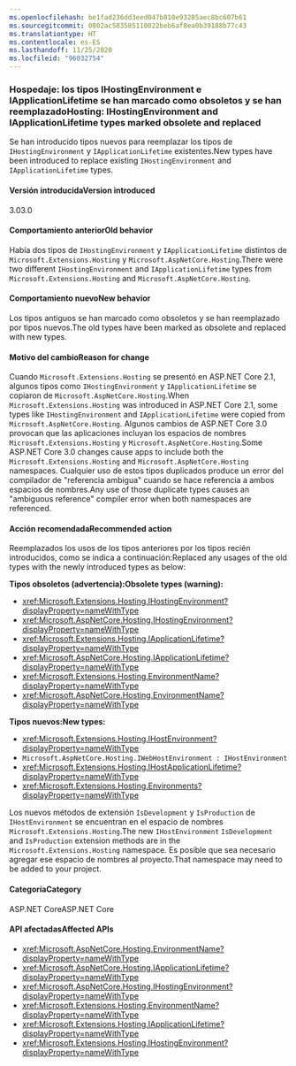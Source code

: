 ```yaml
---
ms.openlocfilehash: be1fad236dd3eed047b010e93285aec8bc607b61
ms.sourcegitcommit: 0802ac583585110022beb6af8ea0b39188b77c43
ms.translationtype: HT
ms.contentlocale: es-ES
ms.lasthandoff: 11/25/2020
ms.locfileid: "96032754"
---
```

### <a name="hosting-ihostingenvironment-and-iapplicationlifetime-types-marked-obsolete-and-replaced"></a><span data-ttu-id="5da93-101">Hospedaje: los tipos IHostingEnvironment e IApplicationLifetime se han marcado como obsoletos y se han reemplazado</span><span class="sxs-lookup"><span data-stu-id="5da93-101">Hosting: IHostingEnvironment and IApplicationLifetime types marked obsolete and replaced</span></span>

<span data-ttu-id="5da93-102">Se han introducido tipos nuevos para reemplazar los tipos de `IHostingEnvironment` y `IApplicationLifetime` existentes.</span><span class="sxs-lookup"><span data-stu-id="5da93-102">New types have been introduced to replace existing `IHostingEnvironment` and `IApplicationLifetime` types.</span></span>

#### <a name="version-introduced"></a><span data-ttu-id="5da93-103">Versión introducida</span><span class="sxs-lookup"><span data-stu-id="5da93-103">Version introduced</span></span>

<span data-ttu-id="5da93-104">3.0</span><span class="sxs-lookup"><span data-stu-id="5da93-104">3.0</span></span>

#### <a name="old-behavior"></a><span data-ttu-id="5da93-105">Comportamiento anterior</span><span class="sxs-lookup"><span data-stu-id="5da93-105">Old behavior</span></span>

<span data-ttu-id="5da93-106">Había dos tipos de `IHostingEnvironment` y `IApplicationLifetime` distintos de `Microsoft.Extensions.Hosting` y `Microsoft.AspNetCore.Hosting`.</span><span class="sxs-lookup"><span data-stu-id="5da93-106">There were two different `IHostingEnvironment` and `IApplicationLifetime` types from `Microsoft.Extensions.Hosting` and `Microsoft.AspNetCore.Hosting`.</span></span>

#### <a name="new-behavior"></a><span data-ttu-id="5da93-107">Comportamiento nuevo</span><span class="sxs-lookup"><span data-stu-id="5da93-107">New behavior</span></span>

<span data-ttu-id="5da93-108">Los tipos antiguos se han marcado como obsoletos y se han reemplazado por tipos nuevos.</span><span class="sxs-lookup"><span data-stu-id="5da93-108">The old types have been marked as obsolete and replaced with new types.</span></span>

#### <a name="reason-for-change"></a><span data-ttu-id="5da93-109">Motivo del cambio</span><span class="sxs-lookup"><span data-stu-id="5da93-109">Reason for change</span></span>

<span data-ttu-id="5da93-110">Cuando `Microsoft.Extensions.Hosting` se presentó en ASP.NET Core 2.1, algunos tipos como `IHostingEnvironment` y `IApplicationLifetime` se copiaron de `Microsoft.AspNetCore.Hosting`.</span><span class="sxs-lookup"><span data-stu-id="5da93-110">When `Microsoft.Extensions.Hosting` was introduced in ASP.NET Core 2.1, some types like `IHostingEnvironment` and `IApplicationLifetime` were copied from `Microsoft.AspNetCore.Hosting`.</span></span> <span data-ttu-id="5da93-111">Algunos cambios de ASP.NET Core 3.0 provocan que las aplicaciones incluyan los espacios de nombres `Microsoft.Extensions.Hosting` y `Microsoft.AspNetCore.Hosting`.</span><span class="sxs-lookup"><span data-stu-id="5da93-111">Some ASP.NET Core 3.0 changes cause apps to include both the `Microsoft.Extensions.Hosting` and `Microsoft.AspNetCore.Hosting` namespaces.</span></span> <span data-ttu-id="5da93-112">Cualquier uso de estos tipos duplicados produce un error del compilador de "referencia ambigua" cuando se hace referencia a ambos espacios de nombres.</span><span class="sxs-lookup"><span data-stu-id="5da93-112">Any use of those duplicate types causes an "ambiguous reference" compiler error when both namespaces are referenced.</span></span>

#### <a name="recommended-action"></a><span data-ttu-id="5da93-113">Acción recomendada</span><span class="sxs-lookup"><span data-stu-id="5da93-113">Recommended action</span></span>

<span data-ttu-id="5da93-114">Reemplazados los usos de los tipos anteriores por los tipos recién introducidos, como se indica a continuación:</span><span class="sxs-lookup"><span data-stu-id="5da93-114">Replaced any usages of the old types with the newly introduced types as below:</span></span>

<span data-ttu-id="5da93-115">**Tipos obsoletos (advertencia):**</span><span class="sxs-lookup"><span data-stu-id="5da93-115">**Obsolete types (warning):**</span></span>

- <xref:Microsoft.Extensions.Hosting.IHostingEnvironment?displayProperty=nameWithType>
- <xref:Microsoft.AspNetCore.Hosting.IHostingEnvironment?displayProperty=nameWithType>
- <xref:Microsoft.Extensions.Hosting.IApplicationLifetime?displayProperty=nameWithType>
- <xref:Microsoft.AspNetCore.Hosting.IApplicationLifetime?displayProperty=nameWithType>
- <xref:Microsoft.Extensions.Hosting.EnvironmentName?displayProperty=nameWithType>
- <xref:Microsoft.AspNetCore.Hosting.EnvironmentName?displayProperty=nameWithType>

<span data-ttu-id="5da93-116">**Tipos nuevos:**</span><span class="sxs-lookup"><span data-stu-id="5da93-116">**New types:**</span></span>

- <xref:Microsoft.Extensions.Hosting.IHostEnvironment?displayProperty=nameWithType>
- `Microsoft.AspNetCore.Hosting.IWebHostEnvironment : IHostEnvironment`
- <xref:Microsoft.Extensions.Hosting.IHostApplicationLifetime?displayProperty=nameWithType>
- <xref:Microsoft.Extensions.Hosting.Environments?displayProperty=nameWithType>

<span data-ttu-id="5da93-117">Los nuevos métodos de extensión `IsDevelopment` y `IsProduction` de `IHostEnvironment` se encuentran en el espacio de nombres `Microsoft.Extensions.Hosting`.</span><span class="sxs-lookup"><span data-stu-id="5da93-117">The new `IHostEnvironment` `IsDevelopment` and `IsProduction` extension methods are in the `Microsoft.Extensions.Hosting` namespace.</span></span> <span data-ttu-id="5da93-118">Es posible que sea necesario agregar ese espacio de nombres al proyecto.</span><span class="sxs-lookup"><span data-stu-id="5da93-118">That namespace may need to be added to your project.</span></span>

#### <a name="category"></a><span data-ttu-id="5da93-119">Categoría</span><span class="sxs-lookup"><span data-stu-id="5da93-119">Category</span></span>

<span data-ttu-id="5da93-120">ASP.NET Core</span><span class="sxs-lookup"><span data-stu-id="5da93-120">ASP.NET Core</span></span>

#### <a name="affected-apis"></a><span data-ttu-id="5da93-121">API afectadas</span><span class="sxs-lookup"><span data-stu-id="5da93-121">Affected APIs</span></span>

- <xref:Microsoft.AspNetCore.Hosting.EnvironmentName?displayProperty=nameWithType>
- <xref:Microsoft.AspNetCore.Hosting.IApplicationLifetime?displayProperty=nameWithType>
- <xref:Microsoft.AspNetCore.Hosting.IHostingEnvironment?displayProperty=nameWithType>
- <xref:Microsoft.Extensions.Hosting.EnvironmentName?displayProperty=nameWithType>
- <xref:Microsoft.Extensions.Hosting.IApplicationLifetime?displayProperty=nameWithType>
- <xref:Microsoft.Extensions.Hosting.IHostingEnvironment?displayProperty=nameWithType>

<!-- 

#### Affected APIs

- `T:Microsoft.AspNetCore.Hosting.EnvironmentName`
- `T:Microsoft.AspNetCore.Hosting.IApplicationLifetime`
- `T:Microsoft.AspNetCore.Hosting.IHostingEnvironment`
- `T:Microsoft.Extensions.Hosting.EnvironmentName`
- `T:Microsoft.Extensions.Hosting.IApplicationLifetime`
- `T:Microsoft.Extensions.Hosting.IHostingEnvironment`

-->
